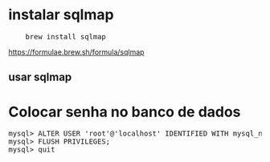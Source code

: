 # instalar sqlmap
<pre>
    brew install sqlmap
</pre>
https://formulae.brew.sh/formula/sqlmap

## usar sqlmap


# Colocar senha no banco de dados
<pre>
mysql> ALTER USER 'root'@'localhost' IDENTIFIED WITH mysql_native_password BY 'root';
mysql> FLUSH PRIVILEGES;
mysql> quit
</pre>
